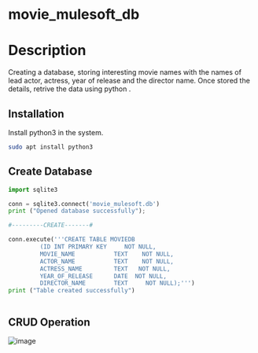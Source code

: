 # movie_mulesoft_db

# Description
Creating a database, storing interesting movie names with the names of lead actor, actress, year of release and the director name. Once stored the details, retrive the data using python .

## Installation

Install python3 in the system.

```bash
sudo apt install python3
```

## Create Database

```python
import sqlite3

conn = sqlite3.connect('movie_mulesoft.db')
print ("Opened database successfully");

#---------CREATE-------#

conn.execute('''CREATE TABLE MOVIEDB
         (ID INT PRIMARY KEY     NOT NULL,
         MOVIE_NAME           TEXT    NOT NULL,
         ACTOR_NAME           TEXT    NOT NULL,
         ACTRESS_NAME         TEXT   NOT NULL,
         YEAR_OF_RELEASE      DATE  NOT NULL,
         DIRECTOR_NAME        TEXT     NOT NULL);''')
print ("Table created successfully")



```
## CRUD Operation
![image](https://user-images.githubusercontent.com/98219585/196101766-3666a537-1dc1-4f2a-9791-193211f95c30.png)



